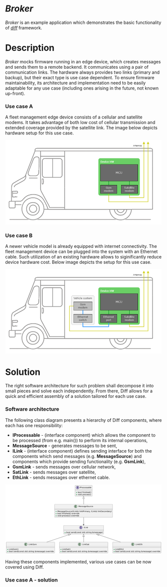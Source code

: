 # *Broker*
*Broker* is an example application which demonstrates the basic functionality of *[diff](https://github.com/slawomir-niespodziany/diff)* framework.

# Description
*Broker* mocks firmware running in an edge device, which creates messages and sends them to a remote backend. It communicates using a pair of communication links. The hardware always provides two links (primary and backup), but their exact type is use case dependent. 
To ensure firmware maintainability, its architecture and implementation need to be easily adaptable for any use case (including ones arising in the future, not known up-front). 

### Use case A
A fleet management edge device consists of a cellular and satellite modems. It takes advantage of both low cost of cellular transmission and extended coverage provided by the satellite link. The image below depicts hardware setup for this use case.

<p align="center"><img src="img/UseCaseA.png" alt="Use case A - Hardware setup"/></p>

### Use case B
A newer vehicle model is already equipped with internet connectivity. The fleet management device can be plugged into the system with an Ethernet cable. Such utilization of an existing hardware allows to siginificantly reduce device hardware cost. Below image depicts the setup for this use case.

<p align="center"><img src="img/UseCaseB.png" alt="Use case B - Hardware setup"/></p>

# Solution
The right software architecture for such problem shall decompose it into small pieces and solve each independently. From there, Diff allows for a quick and efficient assembly of a solution tailored for each use case. 

### Software architecture
The following class diagram presents a hierarchy of Diff components, where each has one responsibility:
- **IProcessable** - (interface component) which allows the component to be processed (from e.g. main()) to perform its internal operations,
- **MessageSource** - generates messages to be sent,
- **ILink** - (interface component) defines sending interface for both the components which send messages (e.g. **MessageSource**) and components which provide sending functionality (e.g. **GsmLink**),
- **GsmLink** - sends messages over cellular network,
- **SatLink** - sends messages over satellite,
- **EthLink** - sends messages over ethernet cable.

<p align="center"><img src="img/ClassDiagram.png" alt="Software architecture - Class diagram"/></p>

Having these components implemented, various use cases can be now covered using Diff.

### Use case A - solution
